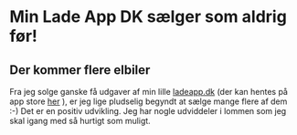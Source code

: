 # Min Lade App DK sælger som aldrig før! 
## Der kommer flere elbiler

Fra jeg solge ganske få udgaver af min lille [ladeapp.dk](http://ladeapp.dk) (der kan hentes på app store [her](https://itunes.apple.com/us/app/ladeapp-dk/id1436754873?ls=1&mt=8) ), er jeg lige pludselig begyndt at sælge mange flere af dem :-) Det er en positiv udvikling. Jeg har nogle udviddeler i lommen som jeg skal igang med så hurtigt som muligt.